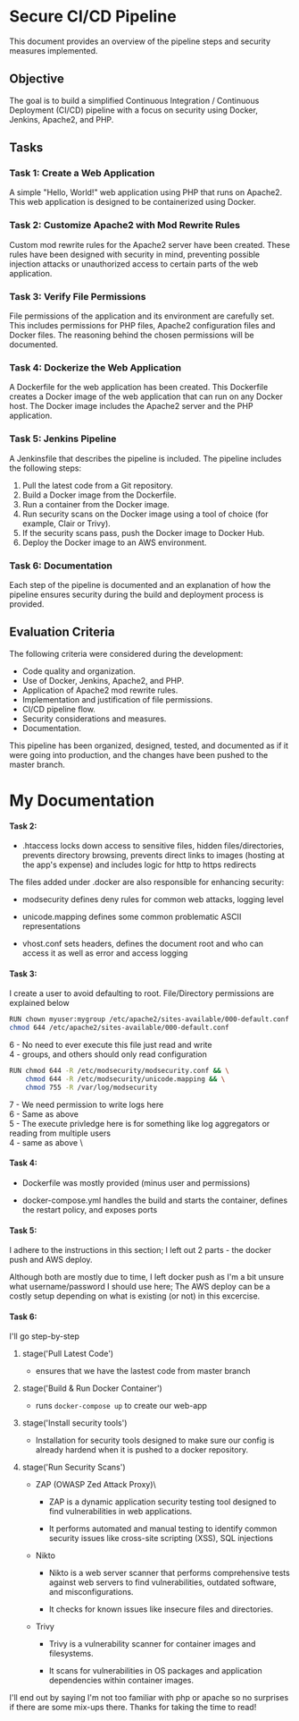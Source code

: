 # Secure CI/CD Pipeline

This document provides an overview of the pipeline steps and security measures implemented.

## Objective

The goal is to build a simplified Continuous Integration / Continuous Deployment (CI/CD) pipeline with a focus on security using Docker, Jenkins, Apache2, and PHP.

## Tasks

### Task 1: Create a Web Application

A simple "Hello, World!" web application using PHP that runs on Apache2. This web application is designed to be containerized using Docker.

### Task 2: Customize Apache2 with Mod Rewrite Rules

Custom mod rewrite rules for the Apache2 server have been created. These rules have been designed with security in mind, preventing possible injection attacks or unauthorized access to certain parts of the web application.

### Task 3: Verify File Permissions

File permissions of the application and its environment are carefully set. This includes permissions for PHP files, Apache2 configuration files and Docker files. The reasoning behind the chosen permissions will be documented.

### Task 4: Dockerize the Web Application

A Dockerfile for the web application has been created. This Dockerfile creates a Docker image of the web application that can run on any Docker host. The Docker image includes the Apache2 server and the PHP application.

### Task 5: Jenkins Pipeline

A Jenkinsfile that describes the pipeline is included. The pipeline includes the following steps:

1. Pull the latest code from a Git repository.
2. Build a Docker image from the Dockerfile.
3. Run a container from the Docker image.
4. Run security scans on the Docker image using a tool of choice (for example, Clair or Trivy).
5. If the security scans pass, push the Docker image to Docker Hub.
6. Deploy the Docker image to an AWS environment.

### Task 6: Documentation

Each step of the pipeline is documented and an explanation of how the pipeline ensures security during the build and deployment process is provided.

## Evaluation Criteria

The following criteria were considered during the development:

- Code quality and organization.
- Use of Docker, Jenkins, Apache2, and PHP.
- Application of Apache2 mod rewrite rules.
- Implementation and justification of file permissions.
- CI/CD pipeline flow.
- Security considerations and measures.
- Documentation.

This pipeline has been organized, designed, tested, and documented as if it were going into production, and the changes have been pushed to the master branch.

# My Documentation
#### Task 2:

- .htaccess locks down access to sensitive files, hidden files/directories, prevents directory browsing, prevents direct links to images (hosting at the app's expense) and includes logic for http to https redirects

The files added under .docker are also responsible for enhancing security:

- modsecurity defines deny rules for common web attacks, logging level

- unicode.mapping defines some common problematic ASCII representations

- vhost.conf sets headers, defines the document root and who can access it as well as error and access logging

#### Task 3:
I create a user to avoid defaulting to root. File/Directory permissions are explained below

```sh
RUN chown myuser:mygroup /etc/apache2/sites-available/000-default.conf && \
chmod 644 /etc/apache2/sites-available/000-default.conf
```

6 - No need to ever execute this file just read and write \
4 - groups, and others should only read configuration

```sh
RUN chmod 644 -R /etc/modsecurity/modsecurity.conf && \
    chmod 644 -R /etc/modsecurity/unicode.mapping && \
    chmod 755 -R /var/log/modsecurity
```
7 - We need permission to write logs here\
6 - Same as above \
5 - The execute privledge here is for something like log aggregators or reading from multiple users\
4 - same as above \

#### Task 4:

- Dockerfile was mostly provided (minus user and permissions)

- docker-compose.yml handles the build and starts the container, defines the restart policy, and exposes ports

#### Task 5:

I adhere to the instructions in this section; I left out 2 parts - the docker push and AWS deploy.

Although both are mostly due to time, I left docker push as I'm a bit unsure what username/password I should use here; The AWS deploy can be a costly setup depending on what is existing (or not) in this excercise. 

#### Task 6:
I'll go step-by-step

1. stage('Pull Latest Code')
    - ensures that we have the lastest code from master branch

2. stage('Build & Run Docker Container')
    - runs `docker-compose up` to create our web-app

3. stage('Install security tools')
    - Installation for security tools designed to make sure our config is already hardend when it is pushed to a docker repository.

4. stage('Run Security Scans')
    - ZAP (OWASP Zed Attack Proxy)\
        -  ZAP is a dynamic application security testing tool designed to find vulnerabilities in web applications. 
        
        - It performs automated and manual testing to identify common security issues like cross-site scripting (XSS), SQL injections

    - Nikto
        -  Nikto is a web server scanner that performs comprehensive tests against web servers to find vulnerabilities, outdated software, and misconfigurations.
        
        - It checks for known issues like insecure files and directories.

    - Trivy
        - Trivy is a vulnerability scanner for container images and filesystems. 
        
        - It scans for vulnerabilities in OS packages and application dependencies within container images.

I'll end out by saying I'm not too familiar with php or apache so no surprises if there are some mix-ups there. 
Thanks for taking the time to read! 